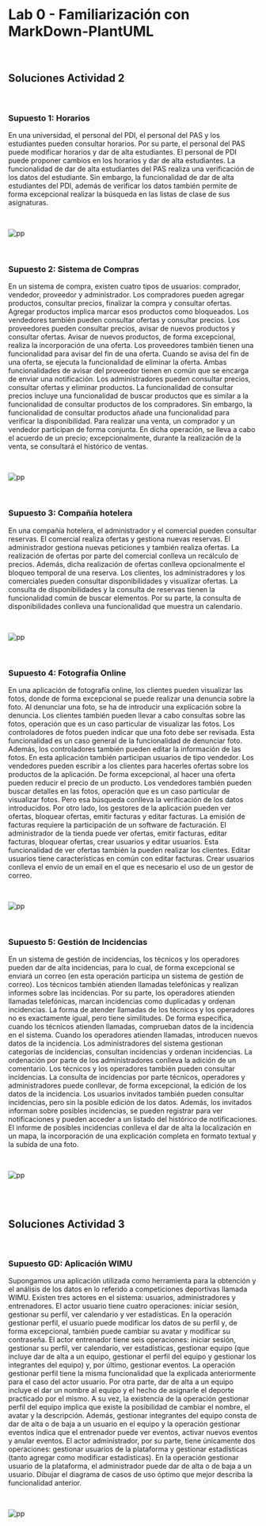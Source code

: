 # Lab 0 - Familiarización con MarkDown-PlantUML

<br>

## Soluciones Actividad 2

<br>

### Supuesto 1: Horarios
En una universidad, el personal del PDI, el personal del PAS y los estudiantes pueden consultar horarios. Por su parte, el personal del PAS puede modificar horarios y dar de alta estudiantes. El personal de PDI puede proponer cambios en los horarios y dar de alta estudiantes. La funcionalidad de dar de alta estudiantes del PAS realiza una verificación de los datos del estudiante. Sin embargo, la funcionalidad de dar de alta estudiantes del PDI, además de verificar los datos también permite de forma excepcional realizar la búsqueda en las listas de clase de sus asignaturas.

<br>

![pp](../out/LAB0/src/horarios/horarios.png)

<br>

### Supuesto 2: Sistema de Compras
En un sistema de compra, existen cuatro tipos de usuarios: comprador, vendedor, proveedor y administrador. Los compradores pueden agregar productos, consultar precios, finalizar la compra y consultar ofertas. Agregar productos implica marcar esos productos como bloqueados. Los vendedores también pueden consultar ofertas y consultar precios. Los proveedores pueden consultar precios, avisar de nuevos productos y consultar ofertas. Avisar de nuevos productos, de forma excepcional, realiza la incorporación de una oferta. Los proveedores también tienen una funcionalidad para avisar del fin de una oferta. Cuando se avisa del fin de una oferta, se ejecuta la funcionalidad de eliminar la oferta. Ambas funcionalidades de avisar del proveedor tienen en común que se encarga de enviar una notificación. Los administradores pueden consultar precios, consultar ofertas y eliminar productos. La funcionalidad de consultar precios incluye una funcionalidad de buscar productos que es similar a la funcionalidad de consultar productos de los compradores. Sin embargo, la funcionalidad de consultar productos añade una funcionalidad para verificar la disponibilidad. Para realizar una venta, un comprador y un vendedor participan de forma conjunta. En dicha operación, se lleva a cabo el acuerdo de un precio; excepcionalmente, durante la realización de la venta, se consultará el histórico de ventas.

<br>

![pp](../out/LAB0/src/sistema_de_compras/sistema_de_compras.png)

<br>

### Supuesto 3: Compañía hotelera
En una compañía hotelera, el administrador y el comercial pueden consultar reservas. El comercial realiza ofertas y gestiona nuevas reservas. El administrador gestiona nuevas peticiones y también realiza ofertas. La realización de ofertas por parte del comercial conlleva un recálculo de precios. Además, dicha realización de ofertas conlleva opcionalmente el bloqueo temporal de una reserva. Los clientes, los administradores y los comerciales pueden consultar disponibilidades y visualizar ofertas. La consulta de disponibilidades y la consulta de reservas tienen la funcionalidad común de buscar elementos. Por su parte, la consulta de disponibilidades conlleva una funcionalidad que muestra un calendario.

<br>

![pp](../out/LAB0/src/compania_hotelera/compania_hotelera.png)

<br>

### Supuesto 4: Fotografía Online
En una aplicación de fotografía online, los clientes pueden visualizar las fotos, donde de forma excepcional se puede realizar una denuncia sobre la foto. Al denunciar una foto, se ha de introducir una explicación sobre la denuncia. Los clientes también pueden llevar a cabo consultas sobre las fotos, operación que es un caso particular de visualizar las fotos. Los controladores de fotos pueden indicar que una foto debe ser revisada. Esta funcionalidad es un caso general de la funcionalidad de denunciar foto. Además, los controladores también pueden editar la información de las fotos. En esta aplicación también participan usuarios de tipo vendedor. Los vendedores pueden escribir a los clientes para hacerles ofertas sobre los productos de la aplicación. De forma excepcional, al hacer una oferta pueden reducir el precio de un producto. Los vendedores también pueden buscar detalles en las fotos, operación que es un caso particular de visualizar fotos. Pero esa búsqueda conlleva la verificación de los datos introducidos. Por otro lado, los gestores de la aplicación pueden ver ofertas, bloquear ofertas, emitir facturas y editar facturas. La emisión de facturas requiere la participación de un software de facturación. El administrador de la tienda puede ver ofertas, emitir facturas, editar facturas, bloquear ofertas, crear usuarios y editar usuarios. Esta funcionalidad de ver ofertas también la pueden realizar los clientes. Editar usuarios tiene características en común con editar facturas. Crear usuarios conlleva el envío de un email en el que es necesario el uso de un gestor de correo.

<br>

![pp](../out/LAB0/src/fotografia_online/fotografia_online.png)

<br>

### Supuesto 5: Gestión de Incidencias
En un sistema de gestión de incidencias, los técnicos y los operadores pueden dar de alta incidencias, para lo cual, de forma excepcional se enviará un correo (en esta operación participa un sistema de gestión de correo). Los técnicos también atienden llamadas telefónicas y realizan informes sobre las incidencias. Por su parte, los operadores atienden llamadas telefónicas, marcan incidencias como duplicadas y ordenan incidencias. La forma de atender llamadas de los técnicos y los operadores no es exactamente igual, pero tiene similitudes. De forma específica, cuando los técnicos atienden llamadas, comprueban datos de la incidencia en el sistema. Cuando los operadores atienden llamadas, introducen nuevos datos de la incidencia. Los administradores del sistema gestionan categorías de incidencias, consultan incidencias y ordenan incidencias. La ordenación por parte de los administradores conlleva la adición de un comentario. Los técnicos y los operadores también pueden consultar incidencias. La consulta de incidencias por parte técnicos, operadores y administradores puede conllevar, de forma excepcional, la edición de los datos de la incidencia. Los usuarios invitados también pueden consultar incidencias, pero sin la posible edición de los datos. Además, los invitados informan sobre posibles incidencias, se pueden registrar para ver notificaciones y pueden acceder a un listado del histórico de notificaciones. El informe de posibles incidencias conlleva el dar de alta la localización en un mapa, la incorporación de una explicación completa en formato textual y la subida de una foto.

<br>

![pp](../out/LAB0/src/gestion_de_incidencias/gestion_de_incidencias.png)

<br><br>

## Soluciones Actividad 3

<br>

### Supuesto GD: Aplicación WIMU
Supongamos una aplicación utilizada como herramienta para la obtención y el análisis de los datos en lo referido a competiciones deportivas llamada WIMU. Existen tres actores en el sistema: usuarios, administradores y entrenadores. El actor usuario tiene cuatro operaciones: iniciar sesión, gestionar su perfil, ver calendario y ver estadísticas. En la operación gestionar perfil, el usuario puede modificar los datos de su perfil y, de forma excepcional, también puede cambiar su avatar y modificar su contraseña. El actor entrenador tiene seis operaciones: iniciar sesión, gestionar su perfil, ver calendario, ver estadísticas, gestionar equipo (que incluye dar de alta a un equipo, gestionar el perfil del equipo y gestionar los integrantes del equipo) y, por último, gestionar eventos. La operación gestionar perfil tiene la misma funcionalidad que la explicada anteriormente para el caso del actor usuario. Por otra parte, dar de alta a un equipo incluye el dar un nombre al equipo y el hecho de asignarle el deporte practicado por el mismo. A su vez, la existencia de la operación gestionar perfil del equipo implica que existe la posibilidad de cambiar el nombre, el avatar y la descripción. Además, gestionar integrantes del equipo consta de dar de alta o de baja a un usuario en el equipo  y la operación gestionar eventos indica que el entrenador puede ver eventos, activar nuevos eventos y anular eventos. El actor administrador, por su parte, tiene únicamente dos operaciones: gestionar usuarios de la plataforma y gestionar estadísticas (tanto agregar como modificar estadísticas). En la operación gestionar usuario de la plataforma, el administrador puede dar de alta o de baja a un usuario. Dibujar el diagrama de casos de uso óptimo que mejor describa la funcionalidad anterior.

<br>

![pp](../out/LAB0/src/aplicacion_gd/aplicacion_gd.png)

<br>